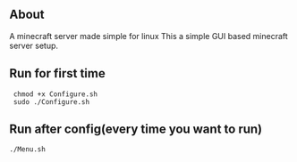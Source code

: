 About
-----
A minecraft server made simple for linux
This a simple GUI based minecraft server setup.

Run for first time
------------------
```shell
 chmod +x Configure.sh
 sudo ./Configure.sh
 ```
Run after config(every time you want to run)
--------------------------------------------
```shell
./Menu.sh
```
